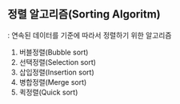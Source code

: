 ## 정렬 알고리즘(Sorting Algoritm)  
: 연속된 데이터를 기준에 따라서 정렬하기 위한 알고리즘

1. 버블정렬(Bubble sort)
2. 선택정렬(Selection sort)
3. 삽입정렬(Insertion sort)
4. 병합정렬(Merge sort)
5. 퀵정렬(Quick sort)
